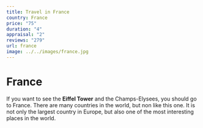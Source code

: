 ```yaml
---
title: Travel in France
country: France
price: "75"
duration: "4"
appraisal: "2"
reviews: "279"
url: france
image: ../../images/france.jpg
---
```


# France

If you want to see the **Eiffel Tower** and the Champs-Elysees, you should go to France. There are many countries in the world, but non like this one. It is not only the largest country in Europe, but also one of the most interesting places in the world.
